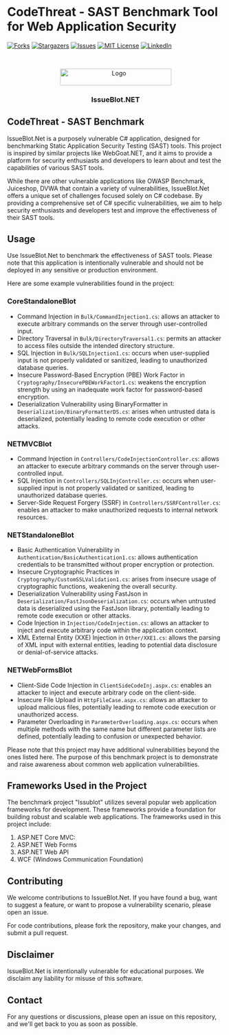 

  
# CodeThreat - SAST Benchmark Tool for Web Application Security
[![Forks][forks-shield]][forks-url]
[![Stargazers][stars-shield]][stars-url]
[![Issues][issues-shield]][issues-url]
[![MIT License][license-shield]][license-url]
[![LinkedIn][linkedin-shield]][linkedin-url]



<!-- PROJECT LOGO -->
<br />
<p align="center">
  <a href="https://codethreat.com">
    <img src="https://codethreat.com/images/Codethreat-Logo-kucuk-logo-p-800.png" alt="Logo" width="259" height="39">
  </a>

  <h3 align="center">IssueBlot.NET</h3>

</p>


## CodeThreat - SAST Benchmark

IssueBlot.Net is a purposely vulnerable C# application, designed for benchmarking Static Application Security Testing (SAST) tools. This project is inspired by similar projects like WebGoat.NET, and it aims to provide a platform for security enthusiasts and developers to learn about and test the capabilities of various SAST tools.

While there are other vulnerable applications like OWASP Benchmark, Juiceshop, DVWA that contain a variety of vulnerabilities, IssueBlot.Net offers a unique set of challenges focused solely on C# codebase. By providing a comprehensive set of C# specific vulnerabilities, we aim to help security enthusiasts and developers test and improve the effectiveness of their SAST tools.

## Usage

Use IssueBlot.Net to benchmark the effectiveness of SAST tools. Please note that this application is intentionally vulnerable and should not be deployed in any sensitive or production environment.

Here are some example vulnerabilities found in the project:

### CoreStandaloneBlot

-   Command Injection in `Bulk/CommandInjection1.cs`:  allows an attacker to execute arbitrary commands on the server through user-controlled input.
-   Directory Traversal in `Bulk/DirectoryTraversal1.cs`:  permits an attacker to access files outside the intended directory structure.
-   SQL Injection in `Bulk/SQLInjection1.cs`:  occurs when user-supplied input is not properly validated or sanitized, leading to unauthorized database queries.
-   Insecure Password-Based Encryption (PBE) Work Factor in `Cryptography/InsecurePBEWorkFactor1.cs`:  weakens the encryption strength by using an inadequate work factor for password-based encryption.
-   Deserialization Vulnerability using BinaryFormatter in `Deserialization/BinaryFormatterDS.cs`:  arises when untrusted data is deserialized, potentially leading to remote code execution or other attacks.

### NETMVCBlot

-   Command Injection in `Controllers/CodeInjectionController.cs`:  allows an attacker to execute arbitrary commands on the server through user-controlled input.
-   SQL Injection in `Controllers/SQLInjController.cs`:  occurs when user-supplied input is not properly validated or sanitized, leading to unauthorized database queries.
-   Server-Side Request Forgery (SSRF) in `Controllers/SSRFController.cs`:  enables an attacker to make unauthorized requests to internal network resources.

### NETStandaloneBlot

-   Basic Authentication Vulnerability in `Authentication/BasicAuthentication1.cs`: allows authentication credentials to be transmitted without proper encryption or protection.
-   Insecure Cryptographic Practices in `Cryptography/CustomSSLValidation1.cs`:  arises from insecure usage of cryptographic functions, weakening the overall security.
-   Deserialization Vulnerability using FastJson in `Deserialization/FastJsonDeserialization.cs`:  occurs when untrusted data is deserialized using the FastJson library, potentially leading to remote code execution or other attacks.
-   Code Injection in `Injection/CodeInjection.cs`:  allows an attacker to inject and execute arbitrary code within the application context.
-   XML External Entity (XXE) Injection in `Other/XXE1.cs`:  allows the parsing of XML input with external entities, leading to potential data disclosure or denial-of-service attacks.


### NETWebFormsBlot

-   Client-Side Code Injection in `ClientSideCodeInj.aspx.cs`:  enables an attacker to inject and execute arbitrary code on the client-side.
-   Insecure File Upload in `HttpFileCase.aspx.cs`:  allows an attacker to upload malicious files, potentially leading to remote code execution or unauthorized access.
-   Parameter Overloading in `ParameterOverloading.aspx.cs`: occurs when multiple methods with the same name but different parameter lists are defined, potentially leading to confusion or unexpected behavior.

Please note that this project may have additional vulnerabilities beyond the ones listed here. The purpose of this benchmark project is to demonstrate and raise awareness about common web application vulnerabilities.

## Frameworks Used in the Project

The benchmark project "Issublot" utilizes several popular web application frameworks for development. These frameworks provide a foundation for building robust and scalable web applications. The frameworks used in this project include:

1.  ASP.NET Core MVC:
2.  ASP.NET Web Forms
3.  ASP.NET Web API
4.  WCF (Windows Communication Foundation)
## Contributing

We welcome contributions to IssueBlot.Net. If you have found a bug, want to suggest a feature, or want to propose a vulnerability scenario, please open an issue.

For code contributions, please fork the repository, make your changes, and submit a pull request.

## Disclaimer

IssueBlot.Net is intentionally vulnerable for educational purposes. We disclaim any liability for misuse of this software.

## Contact

For any questions or discussions, please open an issue on this repository, and we'll get back to you as soon as possible.

  
<!-- MARKDOWN LINKS & IMAGES -->
<!-- https://www.markdownguide.org/basic-syntax/#reference-style-links -->
[forks-shield]: https://img.shields.io/github/forks/CodeThreat/IssueBlot.NET.svg?style=flat-square
[forks-url]: https://github.com/CodeThreat/IssueBlot.NET/network/members
[stars-shield]: https://img.shields.io/github/stars/CodeThreat/IssueBlot.NET.svg?style=flat-square
[stars-url]: https://github.com/CodeThreat/IssueBlot.NET/stargazers
[issues-shield]: https://img.shields.io/github/issues/CodeThreat/IssueBlot.NET.svg?style=flat-square
[issues-url]: https://github.com/othneildrew/IssueBlot.NET/issues
[license-shield]: https://img.shields.io/github/license/CodeThreat/IssueBlot.NET.svg?style=flat-square
[license-url]: https://github.com/CodeThreat/IssueBlot.NET/blob/master/LICENSE
[linkedin-shield]: https://img.shields.io/badge/-LinkedIn-black.svg?style=flat-square&logo=linkedin&colorB=555
[linkedin-url]: https://www.linkedin.com/company/codethreat
